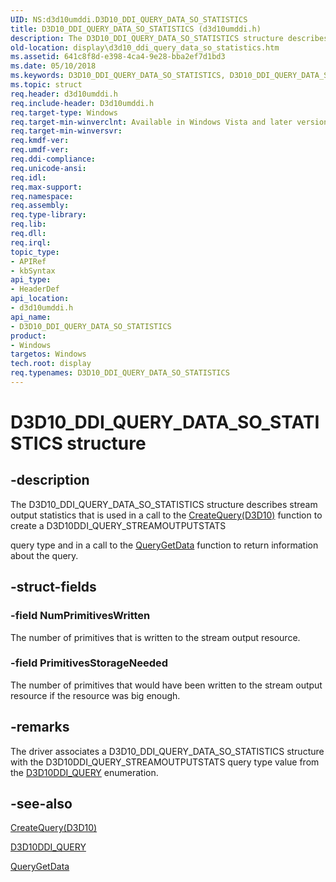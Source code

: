 ```yaml
---
UID: NS:d3d10umddi.D3D10_DDI_QUERY_DATA_SO_STATISTICS
title: D3D10_DDI_QUERY_DATA_SO_STATISTICS (d3d10umddi.h)
description: The D3D10_DDI_QUERY_DATA_SO_STATISTICS structure describes stream output statistics that is used in a call to the CreateQuery(D3D10) function to create a D3D10DDI_QUERY_STREAMOUTPUTSTATS query type and in a call to the QueryGetData function to return information about the query.
old-location: display\d3d10_ddi_query_data_so_statistics.htm
ms.assetid: 641c8f8d-e398-4ca4-9e28-bba2ef7d1bd3
ms.date: 05/10/2018
ms.keywords: D3D10_DDI_QUERY_DATA_SO_STATISTICS, D3D10_DDI_QUERY_DATA_SO_STATISTICS structure [Display Devices], UMDisplayDriver_Dx10param_Structs_3748a5db-9ce8-4763-baac-4110b754188d.xml, d3d10umddi/D3D10_DDI_QUERY_DATA_SO_STATISTICS, display.d3d10_ddi_query_data_so_statistics
ms.topic: struct
req.header: d3d10umddi.h
req.include-header: D3d10umddi.h
req.target-type: Windows
req.target-min-winverclnt: Available in Windows Vista and later versions of the Windows operating systems.
req.target-min-winversvr: 
req.kmdf-ver: 
req.umdf-ver: 
req.ddi-compliance: 
req.unicode-ansi: 
req.idl: 
req.max-support: 
req.namespace: 
req.assembly: 
req.type-library: 
req.lib: 
req.dll: 
req.irql: 
topic_type:
- APIRef
- kbSyntax
api_type:
- HeaderDef
api_location:
- d3d10umddi.h
api_name:
- D3D10_DDI_QUERY_DATA_SO_STATISTICS
product:
- Windows
targetos: Windows
tech.root: display
req.typenames: D3D10_DDI_QUERY_DATA_SO_STATISTICS
---
```


# D3D10_DDI_QUERY_DATA_SO_STATISTICS structure


## -description


The D3D10_DDI_QUERY_DATA_SO_STATISTICS structure describes stream output statistics that is used in a call to the <a href="https://msdn.microsoft.com/abe6a82f-1613-4c74-9e81-01939db74bfd">CreateQuery(D3D10)</a> function to create a D3D10DDI_QUERY_STREAMOUTPUTSTATS 

query type and in a call to the <a href="https://msdn.microsoft.com/78ee9813-e23e-4d46-acc4-f2fa88559b03">QueryGetData</a> function to return information about the query. 


## -struct-fields




### -field NumPrimitivesWritten

The number of primitives that is written to the stream output resource. 


### -field PrimitivesStorageNeeded

The number of primitives that would have been written to the stream output resource if the resource was big enough. 


## -remarks



The driver associates a D3D10_DDI_QUERY_DATA_SO_STATISTICS structure with the D3D10DDI_QUERY_STREAMOUTPUTSTATS query type value from the <a href="https://msdn.microsoft.com/library/windows/hardware/ff541850">D3D10DDI_QUERY</a> enumeration.




## -see-also




<a href="https://msdn.microsoft.com/abe6a82f-1613-4c74-9e81-01939db74bfd">CreateQuery(D3D10)</a>



<a href="https://msdn.microsoft.com/library/windows/hardware/ff541850">D3D10DDI_QUERY</a>



<a href="https://msdn.microsoft.com/78ee9813-e23e-4d46-acc4-f2fa88559b03">QueryGetData</a>
 

 

